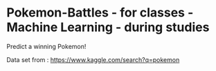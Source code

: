 # Pokemon-Battles -  for classes - Machine Learning - during studies

Predict a winning Pokemon!

Data set from : https://www.kaggle.com/search?q=pokemon
